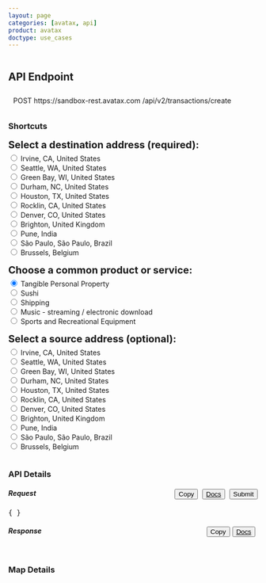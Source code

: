 ```yaml
---
layout: page
categories: [avatax, api]
product: avatax
doctype: use_cases
---
```




<script type='text/javascript'>
    var map;
    // function GetMap(lat, long) {
    //     if(lat == null || long == null) {
    //         lat = 33.6846603698176;
    //         long = -117.850629887389;
    //     }
    //     var location  = new Microsoft.Maps.Location(lat, long);
        
    //     map = new Microsoft.Maps.Map('#myMap', {center: location});
    //     var layer = new Microsoft.Maps.Layer("MyPushpinLayer1");
    //     layer.add(new Microsoft.Maps.Pushpin(location));
    //     map.layers.insert(layer);
    // }

    function GetMapWithLine(destLat, destLong, srcLat, srcLong) { 
        
        if(destLat == null || destLong == null) { 
            // destLat = 33.6846603698176; 
            // destLong = -117.850629887389; 
            map = new Microsoft.Maps.Map('#myMap', {zoom: 0}); 
            return;
        }  
        
        

        //Single location layer (pushpin) 
        if(srcLat == null || srcLong == null) { 
            var location  = new Microsoft.Maps.Location(destLat, destLong);         
            map = new Microsoft.Maps.Map('#myMap', {center: location}); 
            var layer = new Microsoft.Maps.Layer("MyPushpinLayer1");
            layer.add(new Microsoft.Maps.Pushpin(location));
            map.layers.insert(layer);

            //Exit out since it is a single location.
            return; 
        }

        //Source and destination layer (polyline) 
        map = new Microsoft.Maps.Map('#myMap', {});
        var center = map.getCenter();
        var coords = [center, new Microsoft.Maps.Location(center.latitude + 1, center.longitude + 1)];
        var line = new Microsoft.Maps.Polyline(coords, {strokeColor: 'orange', strokeThickness: 3});
        map.entities.push(line);
    } 
</script>
<script type='text/javascript' src='https://www.bing.com/api/maps/mapcontrol?callback=GetMapWithLine&key=Ahgp_E6MHtyMYBJPCllMKTwJk7Indytl8hVm-Boe6mbyWbcyZvVBUePMDP5OLeiH' async defer></script>

<!-- API endpoint header -->
<div class="row">
    <h2 id="demo-endpoint-header" style="display:inline-block;">API Endpoint</h2>
    <div id="demo-endpoint-contents" style="margin: 10px;display:inline-block;">
        <div class="code-snippet-plaintext" style="display: inline;" id="console-method">POST</div>
        <div class="code-snippet-plaintext" style="display: inline;" id="console-server">https://sandbox-rest.avatax.com</div>
        <div class="code-snippet-plaintext" style="display: inline;" id="console-path">/api/v2/transactions/create</div>
    </div>
</div>
 <div class="row">
    <!-- shortcuts & api details container -->
    <div class="col-md-7">
        <div class="row">
            <!-- Shortcuts -->
            <div class="col-md-4" id="demo-shortcuts" style="max-height:900px;overflow:auto;">
                <h3>Shortcuts</h3> 
                <!-- destination address -->
                <div class="row">
                    <div class="demo-shortcut-desc" style="margin-top:15px;margin-bottom:5px;font-weight:bold;font-size:20px;">Select a destination address (required):</div>
                    <form id="dropdown-dest-addresses" onChange="fillWithSampleData();">
                        <label><input name="address" type="radio" value="2000 Main Street,Irvine,CA,US,92614" lat="33.6846603698176" long=
                        "-117.850629887389" /> Irvine, CA, United States</label><br>
                        <label><input name="address" type="radio" value="255 S. King Street,Seattle,WA,US,98104" lat="47.598100-122.331206" long="-122.331206"/> Seattle, WA, United States</label><br> 
                        <label><input name="address" type="radio" value="360 AMS Court,Green Bay,WI,US,54313"  lat="44.550886" long="-88.100548"> Green Bay, WI, United States</label><br>
                        <label><input name="address" type="radio" value="512 S Mangum Street,Durham,NC,US,27701" lat="35.991727" long="-78.902647"/> Durham, NC, United States</label><br>
                        <label><input name="address" type="radio" value="Weslayan Tower 24 Greenway Plaza,Houston,TX,US,77046"  lat="29.729903" long="-95.440863"/> Houston, TX, United States</label><br>
                        <label><input name="address" type="radio" value="4304 Live Oak Lane,Rocklin,CA,US,95765" lat="38.821517" long="-121.243897"/> Rocklin, CA, United States</label><br>
                        <label><input name="address" type="radio" value="6465 Greenwood Plaza Blvd,Greenwood Village,CO,US,80111" lat="39.599445" long="-104.896804"/> Denver, CO, United States</label><br>
                        <!-- international addresses -->
                        <label><input name="address" type="radio" value="3rd Floor Trafalgar Place,Brighton,Brighton and Hove,UK,BN1 4FU" lat="50.828746" long="-0.139584"/> Brighton, United Kingdom</label><br>
                        <label><input name="address" type="radio" value="Bahiratwadi Shivajinagar,Pune,Maharashtra,India,411 016" lat="18.533946" long="73.827597"/> Pune, India</label><br>
                        <label><input name="address" type="radio" value="Rua Henri Dunant 137,São Paulo,SP,Brazil,04709-110" lat="-23.633102" long="-46.695348"/> São Paulo, São Paulo, Brazil</label><br>
                        <label><input name="address" type="radio" value="O.L.Vrouwstraat 6,Grimbergen,Belgium Grimbergen,BE,B-1850" lat="50.932458" long="4.372408"/> Brussels, Belgium</label><br>
                    </form>
                </div>
                <!-- products -->
                <div class="row">
                    <div class="demo-shortcut-desc" style="margin-top:15px;margin-bottom:5px;font-weight:bold;font-size:20px;">Choose a common product or service:</div>
                    <form id="dropdown-products" onChange="fillWithSampleData();"> 
                        <label><input value="P0000000" name="product" type="radio" description="Tangible Personal Property" checked/> Tangible Personal Property</label><br>
                        <label><input value="PF160024" name="product" type="radio" description="Sushi"/> Sushi</label><br>
                        <label><input value="FR010000" name="product" type="radio" description="Shipping"/> Shipping</label><br>
                        <label><input value="DM040200" name="product" type="radio" description="Music - streaming / electronic download"/> Music - streaming / electronic download</label><br>
                        <label><input value="PC040400" name="product" type="radio" description="Sports and Recreational Equipment" /> Sports and Recreational Equipment</label><br>
                    </form>  
                </div>
                <!-- source address -->
                <div class="row">
                    <div class="demo-shortcut-desc" style="margin-top:15px;margin-bottom:5px;font-weight:bold;font-size:20px;">Select a source address (optional):</div>
                    <form id="dropdown-src-addresses" onChange="fillWithSampleData();">
                        <label><input name="srcAddress" type="radio" value="2000 Main Street,Irvine,CA,US,92614" lat="33.6846603698176" long=
                        "-117.850629887389" /> Irvine, CA, United States</label><br>
                        <label><input name="srcAddress" type="radio" value="255 S. King Street,Seattle,WA,US,98104" lat="47.598100-122.331206" long="-122.331206"/> Seattle, WA, United States</label><br> 
                        <label><input name="srcAddress" type="radio" value="360 AMS Court,Green Bay,WI,US,54313"  lat="44.550886" long="-88.100548"> Green Bay, WI, United States</label><br>
                        <label><input name="srcAddress" type="radio" value="512 S Mangum Street,Durham,NC,US,27701" lat="35.991727" long="-78.902647"/> Durham, NC, United States</label><br>
                        <label><input name="srcAddress" type="radio" value="Weslayan Tower 24 Greenway Plaza,Houston,TX,US,77046"  lat="29.729903" long="-95.440863"/> Houston, TX, United States</label><br>
                        <label><input name="srcAddress" type="radio" value="4304 Live Oak Lane,Rocklin,CA,US,95765" lat="38.821517" long="-121.243897"/> Rocklin, CA, United States</label><br>
                        <label><input name="srcAddress" type="radio" value="6465 Greenwood Plaza Blvd,Greenwood Village,CO,US,80111" lat="39.599445" long="-104.896804"/> Denver, CO, United States</label><br>
                        <!-- international addresses -->
                        <label><input name="srcAddress" type="radio" value="3rd Floor Trafalgar Place,Brighton,Brighton and Hove,UK,BN1 4FU" lat="50.828746" long="-0.139584"/> Brighton, United Kingdom</label><br>
                        <label><input name="srcAddress" type="radio" value="Bahiratwadi Shivajinagar,Pune,Maharashtra,India,411 016" lat="18.533946" long="73.827597"/> Pune, India</label><br>
                        <label><input name="srcAddress" type="radio" value="Rua Henri Dunant 137,São Paulo,SP,Brazil,04709-110" lat="-23.633102" long="-46.695348"/> São Paulo, São Paulo, Brazil</label><br>
                        <label><input name="srcAddress" type="radio" value="O.L.Vrouwstraat 6,Grimbergen,Belgium Grimbergen,BE,B-1850" lat="50.932458" long="4.372408"/> Brussels, Belgium</label><br>
                    </form>
                </div>
            </div>
            <!-- end shortcut / start API details  -->
            <div class="col-md-8" id="demo-api-details" style="max-height:900px;overflow:auto;">
                <h3>API Details</h3>
                <!-- request output -->
                <div class="console-req-container api-console-output row" id="demo-console-req" style="margin-bottom:5px;">
                    <h5 class="console-output-header">Request
                        <div style="float:right;">
                            <button class="btn btn-link" type="submit" onClick="copyToClipboard('#console-input');" style="color:#000000;margin-right:5px;display:inline;">
                                <i class="glyphicon glyphicon-copy"></i>Copy
                            </button>
                            <button class="btn btn-link" style="display:inline;color:#000000;margin-right:5px;">
                                <a href="https://developer.avalara.com/api-reference/avatax/rest/v2/models/CreateTransactionModel/" style="color:#000000;" target="_blank">
                                    <i class="glyphicon glyphicon-list-alt"></i> 
                                    Docs
                                </a>
                            </button>
                            <button class="btn btn-primary" type="button" onClick="ApiRequest();" style="display:inline;">Submit</button>
                        </div>
                    </h5>
                    <div class="code-snippet reqScroll">
                        <pre id="console-input">{ }</pre>
                    </div>
                </div>
                <!-- response output -->
                <div class="row console-res-container api-console-output" id="demo-console-res">
                    <h5 class="console-output-header col-md-12">Response
                        <div style="float:right;">
                            <button class="btn btn-link" type="submit" onClick="copyToClipboard('#console-output');" style="color:#000000;margin-right:5px;">
                                <i class="glyphicon glyphicon-copy"></i>Copy
                            </button>
                            <button class="btn btn-link" style="float:right;color:#000000;margin-right:5px;">
                                <a href="https://developer.avalara.com/api-reference/avatax/rest/v2/models/TransactionModel/" style="color:#000000;" target="_blank">
                                    <i class="glyphicon glyphicon-list-alt"></i> 
                                    Docs
                                </a>
                            </button>
                        </div>
                    </h5>
                    <div class="code-snippet respScroll">
                        <div class="loading-pulse" style="display: none;"></div>
                        <pre id="console-output"></pre>
                    </div>
                </div>  
            </div>
            <!-- end api details -->
        </div>
    </div>
    <!-- map container -->
    <div class="col-md-5">
        <h3>Map Details</h3>
        <div id="myMap" style="width:850px;height:835px;"></div>
    </div>
 </div>